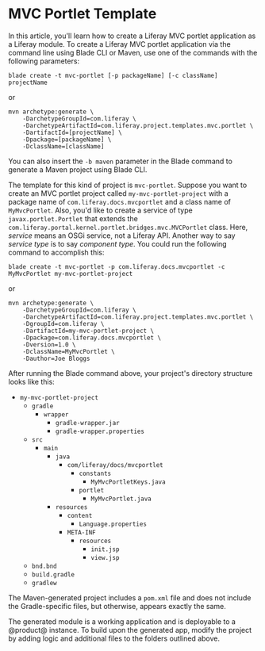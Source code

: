 # MVC Portlet Template [](id=using-the-mvc-portlet-template)

In this article, you'll learn how to create a Liferay MVC portlet application as
a Liferay module. To create a Liferay MVC portlet application via the command
line using Blade CLI or Maven, use one of the commands with the following
parameters:

    blade create -t mvc-portlet [-p packageName] [-c className] projectName

or

    mvn archetype:generate \
        -DarchetypeGroupId=com.liferay \
        -DarchetypeArtifactId=com.liferay.project.templates.mvc.portlet \
        -DartifactId=[projectName] \
        -Dpackage=[packageName] \
        -DclassName=[className]

You can also insert the `-b maven` parameter in the Blade command to generate a
Maven project using Blade CLI.

The template for this kind of project is `mvc-portlet`. Suppose you want to
create an MVC portlet project called `my-mvc-portlet-project` with a package
name of `com.liferay.docs.mvcportlet` and a class name of `MyMvcPortlet`. Also,
you'd like to create a service of type `javax.portlet.Portlet` that extends the
`com.liferay.portal.kernel.portlet.bridges.mvc.MVCPortlet` class. Here,
*service* means an OSGi service, not a Liferay API. Another way to say *service
type* is to say *component type*. You could run the following command to
accomplish this:

    blade create -t mvc-portlet -p com.liferay.docs.mvcportlet -c MyMvcPortlet my-mvc-portlet-project

or

    mvn archetype:generate \
        -DarchetypeGroupId=com.liferay \
        -DarchetypeArtifactId=com.liferay.project.templates.mvc.portlet \
        -DgroupId=com.liferay \
        -DartifactId=my-mvc-portlet-project \
        -Dpackage=com.liferay.docs.mvcportlet \
        -Dversion=1.0 \
        -DclassName=MyMvcPortlet \
        -Dauthor=Joe Bloggs

After running the Blade command above, your project's directory structure looks
like this:

- `my-mvc-portlet-project`
    - `gradle`
        - `wrapper`
            - `gradle-wrapper.jar`
            - `gradle-wrapper.properties`
    - `src`
        - `main`
            - `java`
                - `com/liferay/docs/mvcportlet`
                    - `constants`
                        - `MyMvcPortletKeys.java`
                    -  `portlet`
                        - `MyMvcPortlet.java`
            - `resources`
                - `content`
                    - `Language.properties`
                - `META-INF`
                    - `resources`
                        - `init.jsp`
                        - `view.jsp`
    - `bnd.bnd`
    - `build.gradle`
    - `gradlew`

The Maven-generated project includes a `pom.xml` file and does not include the
Gradle-specific files, but otherwise, appears exactly the same.

The generated module is a working application and is deployable to a @product@
instance. To build upon the generated app, modify the project by adding logic
and additional files to the folders outlined above.
